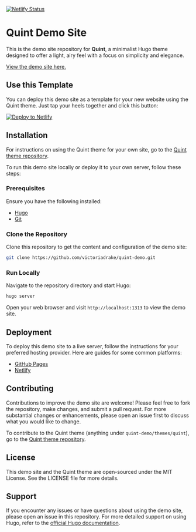 [![Netlify Status](https://api.netlify.com/api/v1/badges/304f5eaf-5706-4e78-bc8d-276f3a6e086a/deploy-status)](https://app.netlify.com/sites/quint-theme-demo/deploys)

# Quint Demo Site

This is the demo site repository for **Quint**, a minimalist Hugo theme designed to offer a light, airy feel with a focus on simplicity and elegance.

[View the demo site here.](https://quint-theme-demo.netlify.app/)

## Use this Template

You can deploy this demo site as a template for your new website using the Quint theme. Just tap your heels together and click this button:

[![Deploy to Netlify](https://www.netlify.com/img/deploy/button.svg)](https://app.netlify.com/start/deploy?repository=https://github.com/victoriadrake/quint-demo)

## Installation

For instructions on using the Quint theme for your own site, go to the [Quint theme repository](https://github.com/victoriadrake/hugo-theme-quint).

To run this demo site locally or deploy it to your own server, follow these steps:

### Prerequisites

Ensure you have the following installed:

- [Hugo](https://gohugo.io/getting-started/installing/)
- [Git](https://git-scm.com/book/en/v2/Getting-Started-Installing-Git)

### Clone the Repository

Clone this repository to get the content and configuration of the demo site:

```bash
git clone https://github.com/victoriadrake/quint-demo.git
```

### Run Locally

Navigate to the repository directory and start Hugo:

```bash
hugo server
```

Open your web browser and visit `http://localhost:1313` to view the demo site.

## Deployment

To deploy this demo site to a live server, follow the instructions for your preferred hosting provider. Here are guides for some common platforms:

- [GitHub Pages](https://gohugo.io/hosting-and-deployment/hosting-on-github/)
- [Netlify](https://gohugo.io/hosting-and-deployment/hosting-on-netlify/)

## Contributing

Contributions to improve the demo site are welcome! Please feel free to fork the repository, make changes, and submit a pull request. For more substantial changes or enhancements, please open an issue first to discuss what you would like to change.

To contribute to the Quint theme (anything under `quint-demo/themes/quint`), go to the [Quint theme repository](https://github.com/victoriadrake/hugo-theme-quint).

## License

This demo site and the Quint theme are open-sourced under the MIT License. See the LICENSE file for more details.

## Support

If you encounter any issues or have questions about using the demo site, please open an issue in this repository. For more detailed support on using Hugo, refer to the [official Hugo documentation](https://gohugo.io/documentation/).
